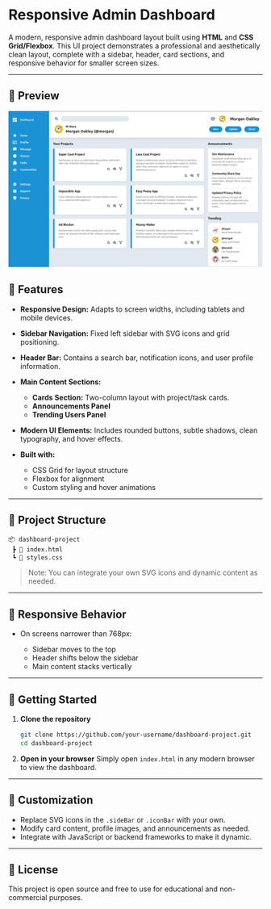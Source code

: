 # Responsive Admin Dashboard

A modern, responsive admin dashboard layout built using **HTML** and **CSS Grid/Flexbox**. This UI project demonstrates a professional and aesthetically clean layout, complete with a sidebar, header, card sections, and responsive behavior for smaller screen sizes.

---

## 📸 Preview

![Dashboard Preview](/preview.png)

## 🔧 Features

* **Responsive Design:** Adapts to screen widths, including tablets and mobile devices.
* **Sidebar Navigation:** Fixed left sidebar with SVG icons and grid positioning.
* **Header Bar:** Contains a search bar, notification icons, and user profile information.
* **Main Content Sections:**

  * **Cards Section:** Two-column layout with project/task cards.
  * **Announcements Panel**
  * **Trending Users Panel**
* **Modern UI Elements:** Includes rounded buttons, subtle shadows, clean typography, and hover effects.
* **Built with:**

  * CSS Grid for layout structure
  * Flexbox for alignment
  * Custom styling and hover animations

---

## 📁 Project Structure

```
📦 dashboard-project
 ┣ 📄 index.html
 ┗ 📄 styles.css
```

> Note: You can integrate your own SVG icons and dynamic content as needed.

---

## 📱 Responsive Behavior

* On screens narrower than 768px:

  * Sidebar moves to the top
  * Header shifts below the sidebar
  * Main content stacks vertically

---

## 🚀 Getting Started

1. **Clone the repository**

   ```bash
   git clone https://github.com/your-username/dashboard-project.git
   cd dashboard-project
   ```

2. **Open in your browser**
   Simply open `index.html` in any modern browser to view the dashboard.

---

## 🧩 Customization

* Replace SVG icons in the `.sideBar` or `.iconBar` with your own.
* Modify card content, profile images, and announcements as needed.
* Integrate with JavaScript or backend frameworks to make it dynamic.

---

## 📝 License

This project is open source and free to use for educational and non-commercial purposes.
